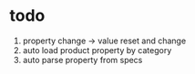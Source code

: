 # todo

1. property change -> value reset and change
2. auto load product property by category
3. auto parse property from specs
